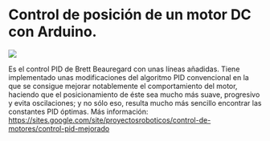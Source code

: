 # Control de posición de un motor DC con Arduino.
![](https://sites.google.com/site/proyectosroboticos/control-de-motores/control-pid-con-libreria/Arduino_PID_Control.png)
  
Es el control PID de Brett Beauregard con unas líneas añadidas. Tiene implementado unas modificaciones del algoritmo PID convencional en la que se consigue mejorar notablemente el comportamiento del motor, haciendo que el posicionamiento de éste sea mucho más suave, progresivo y evita oscilaciones; y no sólo eso, resulta mucho más sencillo encontrar las constantes PID óptimas.
Más información: https://sites.google.com/site/proyectosroboticos/control-de-motores/control-pid-mejorado
